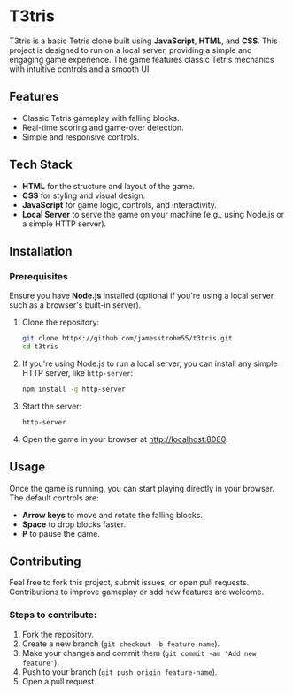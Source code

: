 
# T3tris

T3tris is a basic Tetris clone built using **JavaScript**, **HTML**, and **CSS**. This project is designed to run on a local server, providing a simple and engaging game experience. The game features classic Tetris mechanics with intuitive controls and a smooth UI.

## Features

- Classic Tetris gameplay with falling blocks.
- Real-time scoring and game-over detection.
- Simple and responsive controls.

## Tech Stack

- **HTML** for the structure and layout of the game.
- **CSS** for styling and visual design.
- **JavaScript** for game logic, controls, and interactivity.
- **Local Server** to serve the game on your machine (e.g., using Node.js or a simple HTTP server).

## Installation

### Prerequisites

Ensure you have **Node.js** installed (optional if you're using a local server, such as a browser's built-in server).

1. Clone the repository:

   ```bash
   git clone https://github.com/jamesstrohm55/t3tris.git
   cd t3tris
   ```

2. If you're using Node.js to run a local server, you can install any simple HTTP server, like `http-server`:

   ```bash
   npm install -g http-server
   ```

3. Start the server:

   ```bash
   http-server
   ```

4. Open the game in your browser at [http://localhost:8080](http://localhost:8080).

## Usage

Once the game is running, you can start playing directly in your browser. The default controls are:

- **Arrow keys** to move and rotate the falling blocks.
- **Space** to drop blocks faster.
- **P** to pause the game.

## Contributing

Feel free to fork this project, submit issues, or open pull requests. Contributions to improve gameplay or add new features are welcome.

### Steps to contribute:

1. Fork the repository.
2. Create a new branch (`git checkout -b feature-name`).
3. Make your changes and commit them (`git commit -am 'Add new feature'`).
4. Push to your branch (`git push origin feature-name`).
5. Open a pull request.

